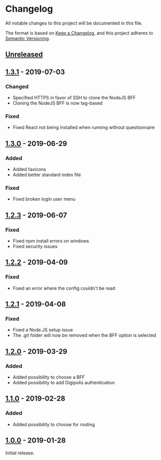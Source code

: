 # Changelog

All notable changes to this project will be documented in this file.

The format is based on [Keep a Changelog](http://keepachangelog.com/),
and this project adheres to [Semantic Versioning](https://semver.org/).

## [Unreleased]


## [1.3.1] - 2019-07-03

### Changed
- Specified HTTPS in favor of SSH to clone the NodeJS BFF
- Cloning the NodeJS BFF is now tag-based

### Fixed
- Fixed React not being installed when running without questionnaire


## [1.3.0] - 2019-06-29

### Added
- Added favicons
- Added better standard index file

### Fixed
- Fixed broken login user menu


## [1.2.3] - 2019-06-07

### Fixed
- Fixed npm install errors on windows
- Fixed security issues


## [1.2.2] - 2019-04-09

### Fixed
- Fixed an error where the config couldn't be read


## [1.2.1] - 2019-04-08

### Fixed
- Fixed a Node.JS setup issue
- The .git folder will now be removed when the BFF option is selected


## [1.2.0] - 2019-03-29

### Added
- Added possibility to choose a BFF
- Added possibility to add Digipolis authentication


## [1.1.0] - 2019-02-28

### Added
- Added possibility to choose for routing


## [1.0.0] - 2019-01-28
Initial release.


[Unreleased]: https://github.com/digipolisantwerp/starter-kit-react_app_nodejs/compare/v1.3.1...HEAD
[1.3.1]: https://github.com/digipolisantwerp/starter-kit-react_app_nodejs/compare/v1.3.0...v1.3.1
[1.3.0]: https://github.com/digipolisantwerp/starter-kit-react_app_nodejs/compare/v1.2.3...v1.3.0
[1.2.3]: https://github.com/digipolisantwerp/starter-kit-react_app_nodejs/compare/v1.2.2...v1.2.3
[1.2.2]: https://github.com/digipolisantwerp/starter-kit-react_app_nodejs/compare/v1.2.1...v1.2.2
[1.2.1]: https://github.com/digipolisantwerp/starter-kit-react_app_nodejs/compare/v1.2.0...v1.2.1
[1.2.0]: https://github.com/digipolisantwerp/starter-kit-react_app_nodejs/compare/v1.1.0...v1.2.0
[1.1.0]: https://github.com/digipolisantwerp/starter-kit-react_app_nodejs/compare/v1.0.0...v1.1.0
[1.0.0]: https://github.com/digipolisantwerp/starter-kit-react_app_nodejs/compare/v1.0.0
